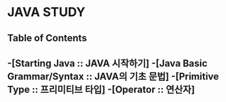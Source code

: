 # JAVA STUDY

## Table of Contents
-[Starting Java :: JAVA 시작하기]
-[Java Basic Grammar/Syntax :: JAVA의 기초 문법]
-[Primitive Type :: 프리미티브 타입] 
-[Operator :: 연산자]
-
